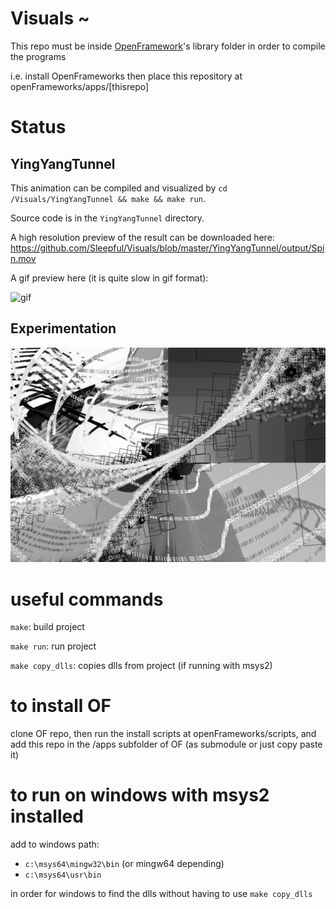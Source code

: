 # Visuals ~

This repo must be inside [OpenFramework](https://github.com/openframeworks/openFrameworks)'s library folder in order to compile the programs

i.e. install OpenFrameworks then place this repository at openFrameworks/apps/[thisrepo]

# Status

## YingYangTunnel

This animation can be compiled and visualized by `cd /Visuals/YingYangTunnel && make && make run`.

Source code is in the `YingYangTunnel` directory.

A high resolution preview of the result can be downloaded here: https://github.com/Sleepful/Visuals/blob/master/YingYangTunnel/output/Spin.mov

A gif preview here (it is quite slow in gif format):

![gif](YingYangTunnel/output/Spin.gif)

## Experimentation

![FirstImage](Media/of.PNG)

# useful commands 

`make`: build project

`make run`: run project

`make copy_dlls`: copies dlls from project (if running with msys2)

# to install OF

clone OF repo, then run the install scripts at openFrameworks/scripts, and add this repo in the /apps subfolder of OF (as submodule or just copy paste it)

# to run on windows with msys2 installed 

add to windows path:
* `c:\msys64\mingw32\bin` (or mingw64 depending)
* `c:\msys64\usr\bin`

in order for windows to find the dlls without having to use `make copy_dlls`
